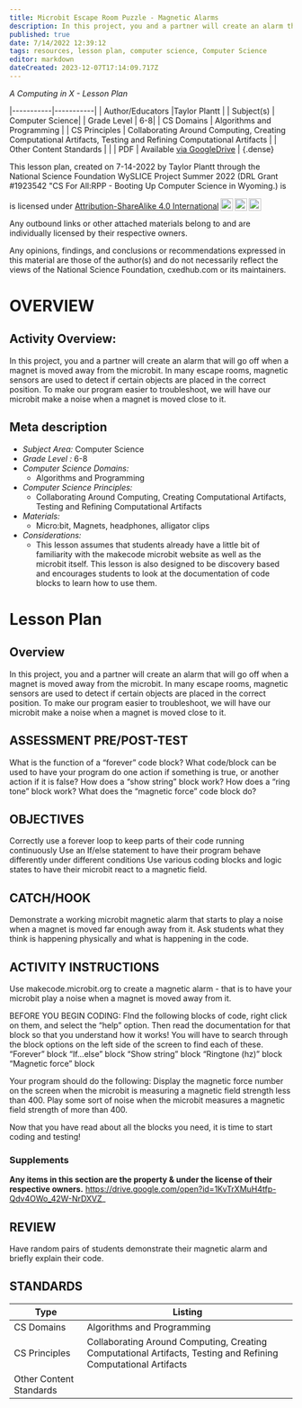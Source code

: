 ```yaml
---
title: Microbit Escape Room Puzzle - Magnetic Alarms
description: In this project, you and a partner will create an alarm that will go off when a magnet is moved away from the microbit. In many escape rooms, magnetic sensors are used to detect if certain objects are placed in the correct position. To make our program easier to troubleshoot, we will have our microbit make a noise when a magnet is moved close to it.
published: true
date: 7/14/2022 12:39:12
tags: resources, lesson plan, computer science, Computer Science 
editor: markdown
dateCreated: 2023-12-07T17:14:09.717Z
---
```

*A Computing in X - Lesson Plan*

|-----------|-----------|
| Author/Educators |Taylor Plantt |
| Subject(s) | Computer Science|
| Grade Level | 6-8|
| CS Domains | Algorithms and Programming |
| CS Principles | Collaborating Around Computing, Creating Computational Artifacts, Testing and Refining Computational Artifacts |
| Other Content Standards |  | 
| PDF | Available [via GoogleDrive](https://drive.google.com/open?id=1d2X-tYzuxxq87xEE922x_f2auGjl9nCq) |
{.dense}






This lesson plan, created on 7-14-2022 by Taylor Plantt through the National Science Foundation WySLICE Project Summer 2022 (DRL Grant #1923542 "CS For All:RPP - Booting Up Computer Science in Wyoming.) is  <p xmlns:cc="http://creativecommons.org/ns#" >  is licensed under <a href="http://creativecommons.org/licenses/by-sa/4.0/?ref=chooser-v1" target="_blank" rel="license noopener noreferrer" style="display:inline-block;">Attribution-ShareAlike 4.0 International<img style="height:22px!important;margin-left:3px;vertical-align:text-bottom;" src="https://mirrors.creativecommons.org/presskit/icons/cc.svg?ref=chooser-v1"><img style="height:22px!important;margin-left:3px;vertical-align:text-bottom;" src="https://mirrors.creativecommons.org/presskit/icons/by.svg?ref=chooser-v1"><img style="height:22px!important;margin-left:3px;vertical-align:text-bottom;" src="https://mirrors.creativecommons.org/presskit/icons/sa.svg?ref=chooser-v1"></a></p>


Any outbound links or other attached materials belong to and are individually licensed by their respective owners. 


Any opinions, findings, and conclusions or recommendations expressed in this material are those of the author(s) and do not necessarily reflect the views of the National Science Foundation, cxedhub.com or its maintainers.


# OVERVIEW
## Activity Overview:  
In this project, you and a partner will create an alarm that will go off when a magnet is moved away from the microbit. In many escape rooms, magnetic sensors are used to detect if certain objects are placed in the correct position. To make our program easier to troubleshoot, we will have our microbit make a noise when a magnet is moved close to it.
## Meta description
+ *Subject Area:* Computer Science 
+ *Grade Level :* 6-8 
+ *Computer Science Domains:*
   + Algorithms and Programming
+ *Computer Science Principles:*
   + Collaborating Around Computing, Creating Computational Artifacts, Testing and Refining Computational Artifacts
+ *Materials:* 
   + Micro:bit, Magnets, headphones, alligator clips
+ *Considerations:*
   + This lesson assumes that students already have a little bit of familiarity with the makecode microbit website as well as the microbit itself. This lesson is also designed to be discovery based and encourages students to look at the documentation of code blocks to learn how to use them.


# Lesson Plan
## Overview
In this project, you and a partner will create an alarm that will go off when a magnet is moved away from the microbit. In many escape rooms, magnetic sensors are used to detect if certain objects are placed in the correct position. To make our program easier to troubleshoot, we will have our microbit make a noise when a magnet is moved close to it.
## ASSESSMENT PRE/POST-TEST
What is the function of a “forever” code block?
What code/block can be used to have your program do one action if something is true, or another action if it is false?
How does a “show string” block work?
How does a “ring tone” block work?
What does the “magnetic force” code block do?
## OBJECTIVES
Correctly use a forever loop to keep parts of their code running continuously
Use an If/else statement to have their program behave differently under different conditions
Use various coding blocks and logic states to have their microbit react to a magnetic field.


## CATCH/HOOK
Demonstrate a working microbit magnetic alarm that starts to play a noise when a magnet is moved far enough away from it. Ask students what they think is happening physically and what is happening in the code.


## ACTIVITY INSTRUCTIONS
Use makecode.microbit.org to create a magnetic alarm - that is to have your microbit play a noise when a magnet is moved away from it.


BEFORE YOU BEGIN CODING:
FInd the following blocks of code, right click on them, and select the “help” option. Then read the documentation for that block so that you understand how it works! You will have to search through the block options on the left side of the screen to find each of these.
“Forever” block
“If…else” block
“Show string” block
“Ringtone (hz)” block
“Magnetic force” block


Your program should do the following:
Display the magnetic force number on the screen when the microbit is measuring a magnetic field strength less than 400.
Play some sort of noise when the microbit measures a magnetic field strength of more than 400.


Now that you have read about all the blocks you need, it is time to start coding and testing!


### Supplements
**Any items in this section are the property & under the license of their respective owners.**
https://drive.google.com/open?id=1KvTrXMuH4tfp-Qdv4OWo_42W-NrDXVZ_




## REVIEW
Have random pairs of students demonstrate their magnetic alarm and briefly explain their code.
## STANDARDS        
| Type | Listing | 
|-----------|-----------|
| CS Domains  | Algorithms and Programming|
| CS Principles   | Collaborating Around Computing, Creating Computational Artifacts, Testing and Refining Computational Artifacts|
| Other Content Standards |   |
